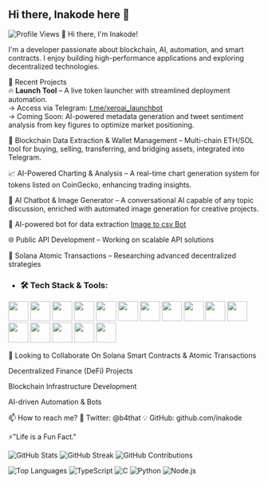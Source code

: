 ## Hi there, Inakode here 👋
![Profile Views](https://komarev.com/ghpvc/?username=inakode&color=blue)
👋 Hi there, I'm Inakode!

I'm a developer passionate about blockchain, AI, automation, and smart contracts. I enjoy building high-performance applications and exploring decentralized technologies.

🚀 Recent Projects  
🔥 **Launch Tool** – A live token launcher with streamlined deployment automation.  
→ Access via Telegram: [t.me/xeroai_launchbot](https://t.me/xeroai_launchbot)  
→ Coming Soon: AI-powered metadata generation and tweet sentiment analysis from key figures to optimize market positioning.


🔗 Blockchain Data Extraction & Wallet Management – Multi-chain ETH/SOL tool for buying, selling, transferring, and bridging assets, integrated into Telegram. 

📈 AI-Powered Charting & Analysis – A real-time chart generation system for tokens listed on CoinGecko, enhancing trading insights. 

🤖 AI Chatbot & Image Generator – A conversational AI capable of any topic discussion, enriched with automated image generation for creative projects.

🤖 AI-powered bot for data extraction [Image to csv Bot](https://github.com/inakode/image-reader-bot)


🌐 Public API Development – Working on scalable API solutions

🧩 Solana Atomic Transactions – Researching advanced decentralized strategies


- ### 🛠 Tech Stack & Tools:
 
<!-- GitHub (wordmark for better contrast) -->
<img src="https://cdn.jsdelivr.net/gh/devicons/devicon@latest/icons/github/github-original-wordmark.svg" width="40" height="40" />

<!-- Solidity (use this colorful variant from Skill Icons) -->
<img src="https://skillicons.dev/icons?i=solidity" width="40" height="40" />

<!-- Solidity (modern smart contract language) -->
<img src="https://skillicons.dev/icons?i=solidity" width="40" height="40" />

<!-- NestJS (modern Node.js framework) -->
<img src="https://cdn.jsdelivr.net/gh/devicons/devicon@latest/icons/nestjs/nestjs-original.svg" width="40" height="40" />

<!-- React (modern frontend library) -->
<img src="https://cdn.jsdelivr.net/gh/devicons/devicon@latest/icons/react/react-original.svg" width="40" height="40" />

<!-- TypeScript (typed superset of JS) -->
<img src="https://cdn.jsdelivr.net/gh/devicons/devicon@latest/icons/typescript/typescript-original.svg" width="40" height="40" />

<!-- Rust (modern systems language) -->
<img src="https://rustacean.net/assets/ferris.svg" width="40" height="40" />

<!-- Node.js (JavaScript runtime) -->
<img src="https://cdn.jsdelivr.net/gh/devicons/devicon@latest/icons/nodejs/nodejs-original.svg" width="40" height="40" />

<!-- NPM (Node package manager) -->
<img src="https://cdn.jsdelivr.net/gh/devicons/devicon@latest/icons/npm/npm-original-wordmark.svg" width="40" height="40" />

<!-- JavaScript (core web language) -->
<img src="https://cdn.jsdelivr.net/gh/devicons/devicon@latest/icons/javascript/javascript-original.svg" width="40" height="40" />

<!-- Python (general-purpose language) -->
<img src="https://cdn.jsdelivr.net/gh/devicons/devicon@latest/icons/python/python-original.svg" width="40" height="40" />

<!-- Flask (Python web framework) -->
<img src="https://www.freepik.com/icon/flask_12631373" width="40" height="40" />

<!-- GitHub (version control platform) -->
<img src="https://cdn.jsdelivr.net/gh/devicons/devicon@latest/icons/github/github-original.svg" width="40" height="40" />

<!-- Linux (OS) -->
<img src="https://cdn.jsdelivr.net/gh/devicons/devicon@latest/icons/linux/linux-original.svg" width="40" height="40" />

<!-- C (classic systems language) -->
<img src="https://cdn.jsdelivr.net/gh/devicons/devicon@latest/icons/c/c-original.svg" width="40" height="40" />

<!-- HTML5 (web markup language) -->
<img src="https://cdn.jsdelivr.net/gh/devicons/devicon@latest/icons/html5/html5-original.svg" width="40" height="40" />

    
          
          



🌱 Looking to Collaborate On
Solana Smart Contracts & Atomic Transactions

Decentralized Finance (DeFi) Projects

Blockchain Infrastructure Development

AI-driven Automation & Bots

📫 How to reach me? 💬 Twitter: @b4that 💡 GitHub: github.com/inakode

⚡"Life is a Fun Fact."



![GitHub Stats](https://github-readme-stats.vercel.app/api?username=inakode&show_icons=true&theme=dark)
![GitHub Streak](https://github-readme-streak-stats.herokuapp.com/?user=inakode&theme=dark)
![GitHub Contributions](https://github-readme-activity-graph.vercel.app/graph?username=inakode&theme=dark)





![Top Languages](https://github-readme-stats.vercel.app/api/top-langs/?username=inakode&layout=compact&theme=dark)
![TypeScript](https://img.shields.io/badge/TypeScript-3178C6?style=flat&logo=typescript&logoColor=white)
![C](https://img.shields.io/badge/C-A8B9CC?style=flat&logo=c&logoColor=white)
![Python](https://img.shields.io/badge/Python-3776AB?style=flat&logo=python&logoColor=white)
![Node.js](https://img.shields.io/badge/Node.js-339933?style=flat&logo=node-dot-js&logoColor=white)


<!--![Trophies](https://github-profile-trophy.vercel.app/?username=inakode&theme=onedark)







